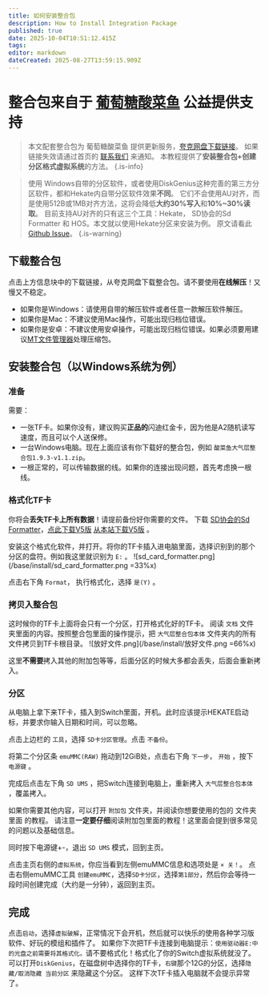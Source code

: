 ```yaml
---
title: 如何安装整合包
description: How to Install Integration Package
published: true
date: 2025-10-04T10:51:12.415Z
tags: 
editor: markdown
dateCreated: 2025-08-27T13:59:15.909Z
---
```


# 整合包来自于 [葡萄糖酸菜鱼](https://space.bilibili.com/604067016) 公益提供支持
> 本文配套整合包为 葡萄糖酸菜鱼 提供更新服务，[夸克网盘下载链接](https://pan.quark.cn/s/3c0d28411181)。
如果链接失效请通过首页的 [联系我们](/home) 来通知。
本教程提供了**安装整合包+创建分区格式虚拟系统**的方法。
{.is-info}

> 使用 Windows自带的分区软件，或者使用DiskGenius这种完善的第三方分区软件，都和Hekate内自带分区软件效果**不同**。
它们不会使用AU对齐，而是使用512B或1MB对齐方法，这将会降低**大约30%写入**和**10%~30%读取**。
目前支持AU对齐的只有这三个工具：Hekate， SD协会的Sd Formatter 和 HOS。本文就以使用Hekate分区来安装为例。
原文请看此 [Github Issue](https://github.com/CTCaer/hekate/issues/1138#event-20092252629)。
{.is-warning}

## 下载整合包
点击上方信息块中的下载链接，从夸克网盘下载整合包。请不要使用**在线解压**！又慢又不稳定。
- 如果你是Windows：请使用自带的解压软件或者任意一款解压软件解压。
- 如果你是Mac：不建议使用Mac操作，可能出现归档位错误。
- 如果你是安卓：不建议使用安卓操作，可能出现归档位错误。如果必须要用建议[MT文件管理器](https://mt2.cn/)处理压缩包。

## 安装整合包（以Windows系统为例）
### 准备
需要：
- 一张TF卡。如果你没有，建议购买**正品的**闪迪红金卡，因为他是A2随机读写速度，而且可以个人送保修。
- 一台Windows电脑。现在上面应该有你下载好的整合包，例如 `酸菜鱼大气层整合包1.9.3-v1.1.zip`。
- 一根正常的，可以传输数据的线。如果你的连接出现问题，首先考虑换一根线。

### 格式化TF卡
你将会**丢失TF卡上所有数据**！请提前备份好你需要的文件。
下载 [SD协会的Sd Formatter](https://www.sdcard.org/downloads/formatter/)，[点此下载V5版](https://www.sdcard.org/downloads/formatter/eula_windows/SDCardFormatterv5_WinEN.zip) [从本站下载V5版](https://dl.awa.cool/huangsam04/SD%20Card%20Formatter%205.0.3%20Setup%20EN.exe) 。

安装这个格式化软件，并打开。将你的TF卡插入进电脑里面，选择识别到的那个分区的盘符。例如我这里就识别为 `E:` 。
![sd_card_formatter.png](/base/install/sd_card_formatter.png =33%x)

点击右下角 `Format`， 执行格式化，选择 `是(Y)` 。	

### 拷贝入整合包
这时候你的TF卡上面将会只有一个分区，打开格式化好的TF卡。
阅读 `文档` 文件夹里面的内容。按照整合包里面的操作提示，把 `大气层整合包本体` 文件夹内的所有文件拷贝到TF卡根目录。
![放好文件.png](/base/install/放好文件.png =66%x)

这里**不需要**拷入其他的附加包等等，后面分区的时候大多都会丢失，后面会重新拷入。

### 分区
从电脑上拿下来TF卡，插入到Switch里面，开机。此时应该提示HEKATE启动标，并要求你输入日期和时间，可以忽略。

点击上边栏的 `工具`，选择 `SD卡分区管理`。点击 `不备份`。

将第二个分区条 `emuMMC(RAW)` 拖动到12GiB处，点击右下角 `下一步`， `开始` ，按下 `电源键` 。

完成后点击左下角 `SD UMS` ，把Switch连接到电脑上，重新拷入 `大气层整合包本体` ，覆盖拷入。

如果你需要其他内容，可以打开 `附加包` 文件夹，并阅读你想要使用的包的 文件夹里面 的教程。	
请注意**一定要仔细**阅读附加包里面的教程！这里面会提到很多常见的问题以及基础信息。

同时按下电源键+-，退出 `SD UMS` 模式，回到主页。

点击主页右侧的`虚拟系统`，你应当看到左侧emuMMC信息和选项处是 `× 关！`。
点击右侧emuMMC工具 `创建emuMMC`，选择`SD卡分区`，选择`第1部分`，然后你会等待一段时间创建完成（大约是一分钟），返回到主页。

## 完成
点击`启动`，选择`虚拟破解`，正常情况下会开机，然后就可以快乐的使用各种学习版软件、好玩的模组和插件了。
如果你下次把TF卡连接到电脑提示：`使用驱动器E:中的光盘之前需要将其格式化。`请不要格式化！格式化了你的Switch虚拟系统就没了。
可以打开`DiskGenius`，在磁盘树中选择你的TF卡，`右键`那个12G的分区，选择`隐藏/取消隐藏 当前分区` 来隐藏这个分区。
这样下次TF卡插入电脑就不会提示异常了。

